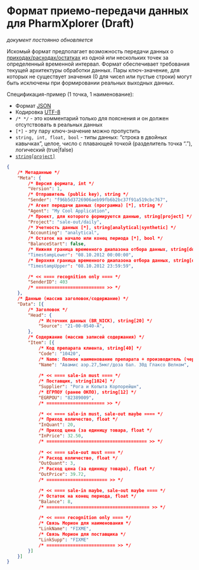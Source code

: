 # Формат приемо-передачи данных для PharmXplorer (Draft) #

*документ постоянно обновляется*

Искомый формат предполагает возможность передачи данных о [приходах/расходах/остатках][0] из одной или нескольких точек за определенный временной интервал. Формат обеспечивает требования текущей архитектуры обработки данных. Пары ключ-значение, для которых не существует значения (0 для чисел или пустые строки) могут быть исключены при формировании реальных выходных данных.

Спецификация-пример (1 точка, 1 наименование):

* Формат [JSON](http://json.org/json-ru.html)
* Кодировка [UTF-8](http://ru.wikipedia.org/wiki/UTF-8)
* `/* */` - это комментарий только для пояснения и он должен отсутствовать в реальных данных
* `[*]` - эту пару ключ-значение можно пропустить 
* `string, int, float, bool` - типы данных: “строка в двойных кавычках”, целое, число с плавающей точкой (разделитель точка “.”), логический (true|false)
* [`string[project]`][0]

```json
{
	/* Метаданные */
	"Meta": {
		/* Версия формата, int */
		"Version": 1,
		/* Отправитель (public key), string */
		"Sender": "f96b5d3726906aeb99fb6b2bc37f91a519cbc767",
		/* Агент передачи данных (программа) [*], string */
		"Agent": "My Cool Application",
		/* Проект, для которого формируются данные, string[project] */
		"Project": "sale-out/daily",
		/* Учетность данных [*], string[analytical|synthetic] */
		"Accounting": "analytical",
		/* Остаток на начало или конец периода [*], bool */
		"BalanceStart": false,
		/* Нижняя граница временного диапазона отбора данных, string[dd.mm.yyyy hh:mm:ss] */
		"TimestampLower": "08.10.2012 00:00:00",
		/* Верхняя граница временного диапазона отбора данных, string[dd.mm.yyyy hh:mm:ss] */
		"TimestampUpper": "08.10.2012 23:59:59",

		/* << ==== recognition only ==== */
		"SenderID": 403
		/* ========================== >> */		
	},
	/* Данные (массив заголовок/содержание) */
	"Data": [{
		/* Заголовок */
		"Head": {
			/* Источник данных (BR_NICK), string[20] */
			"Source": "21-00-0540-А",
		},
		/* Содержание (массив записей содержания) */
		"Item": [{
			/* Код препарата клиента, string[40] */
			"Code": "10420",
			/* Name: Полное наименование препарата + производитель (через пробел), string[255] */
			"Name": "Авамис аэр.27,5мкг/доза бал. 30д Глаксо Велком",
			
			/* << ==== sale-in must ==== */
			/* Поставщик, string[1024] */
			"Supplier": "Рога и Копыта Корпорейшн",
			/* ЕГРПОУ (ранее ОКПО), string[12] */
			"EGRPOU": "82389009",
			/* ====================== >> */

			/* << ==== sale-in must, sale-out maybe ==== */
			/* Приход количество, float */
			"InQuant": 20,
			/* Приход цена (за единицу товара, float */
			"InPrice": 32.50,
			/* ====================================== >> */
			
			/* << ==== sale-out must ==== */
			/* Расход количество, float */
			"OutQuant": 3,
			/* Расход цена (за единицу товара), float */
			"OutPrice": 39.72,
			/* ======================= >> */

			/* << ==== sale-in maybe, sale-out maybe ==== */
			/* Остаток на конец периода, float */
			"Balance": 8,
			/* ======================================= >> */

			/* << ==== recognition only ==== */
			/* Связь Морион для наименования */
			"LinkName": "FIXME",
			/* Связь Морион для поставщика */
			"LinkSupp": "FIXME"
			/* ========================== >> */
		}]
	}]
}
```

[0]: https://github.com/pharmbase/rfc/blob/master/src/api-proj.md
